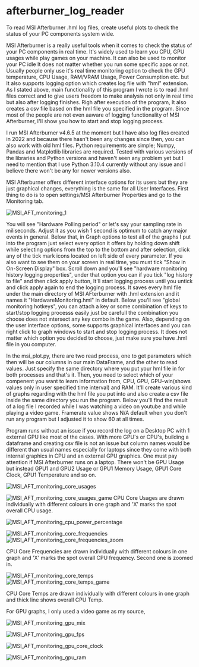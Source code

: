 # afterburner_log_reader
To read MSI Afterburner .hml log files, create useful plots to check the status of your PC components system wide.

MSI Afterburner is a really useful tools when it comes to check the status of your PC components in real time. It's widely used to learn you CPU, GPU usages while play games on your machine. It can also be used to monitor your PC idle It does not matter whether you run some specific apps or not. Usually people only use it's real time monitoring option to check the GPU temperature, CPU Usage, RAM/VRAM Usage, Power Consumption etc. but It also supports logging option which creates log file with "hml" extension. As I stated above, main functionality of this program I wrote is to read .hml files correct and to give users freedom to make analysis not only in real time but also after logging finishes. Righ after execution of the program, It also creates a csv file based on the hml file you specified in the program. Since most of the people are not even aaware of logging functionality of MSI Afterburner, I'll show you how to start and stop logging process. 

I run MSI Afterburner v4.6.5 at the moment but I have also log files created in 2022 and because there hasn't been any changes since then, you can also work with old hml files. Python requirements are simple; Numpy, Pandas and Matplotlib libraries are required. Tested with various versions of the libraries and Python versions and haven't seen any problem yet but I need to mention that I use Python 3.10.4 currently without any issue and I believe there won't be any for newer versions also. 

MSI Afterburner offers different interface options for its users but they are just graphical changes, everything is the same for all User Interfaces. First thing to do is to open settings/MSI Afterburner Properties and go to the Monitoring tab.

![MSI_AFT_monitoring_1](https://github.com/user-attachments/assets/a27176d5-f699-4213-b36e-c746dee6f113)

You will see "Hardware Polling period" or let's say your sampling rate in miliseconds. Adjust it as you wish 1 second is optimum to catch any major events in general.
Below that, in Graph options to test all of the graphs I put into the program just select every option it offers by holding down shift while selecting options from the top to the bottom and after selection, click any of the tick mark icons located on left side of every parameter. If you also want to see them on your screen in real time, you must tick "Show in On-Screen Display" box. Scroll down and you'll see "hardware monitoring history logging properties", under that option you can if you tick "log history to file" and then click apply button, It'll start logging process until you untick and click apply again to end the logging process. It saves every hml file under the main directory of MSI AFterburner with .hml extension and it names it "HardwareMonitoring.hml" in default. Below you'll see "global monitoring hotkeys", you can attach a key or some combination of keys to start/stop logging processs easily just be carefull the combination you choose does not ıntersect any key combo in the game. Also, depending on the user interface options, some supports graphical interfaces and you can right click to graph windows to start and stop logging process. It does not matter which option you decided to choose, just make sure you have .hml file in you computer. 

In the msi_plot.py, there are two read process, one to get parameters which then will be our columns in our main DataFrame, and the other to read values. Just specify the same directory where you put your hml file in for both processes and that's it. Then, you need to select which of your compenent you want to learn information from, CPU, GPU, GPU-win(shows values only in user specified time interval) and RAM. It'll create various kind of graphs regarding with the hml file you put into and also create a csv file inside the same directory you run the program. Below you'll find the result of a log file I recorded while I was watching a video on youtube and while playing a video game. Framerate value shows N/A default when you don't run any program but I adjusted it to show 60 at all times.

Program runs without an issue if you record the log on a Desktop PC with 1 external GPU like most of the cases. With more GPU's or CPU's, building a dataframe and creating csv file is not an issue but column names would be different than usual names especially for laptops since they come with both internal graphics in CPU and an external GPU graphics. One must pay attention if MSI Afterburner runs on a laptop. There won't be GPU Usage but instead GPU1 and GPU2 Usage or GPU1 Memory Usage, GPU1 Core Clock, GPU1 Temperature and so on. 

![MSI_AFT_monitoring_core_usages](https://github.com/user-attachments/assets/a6922e72-2b85-46fa-b267-607273556d5a)

![MSI_AFT_monitoring_core_usages_game](https://github.com/user-attachments/assets/a7ab707d-055b-476e-8d8e-ea1f82988db4)
CPU Core Usages are drawn individually with different colours in one graph and 'X' marks the spot overall CPU usage.


![MSI_AFT_monitoring_cpu_power_percentage](https://github.com/user-attachments/assets/2e9255a3-3723-4c64-9ac1-f4894f29a69b)

![MSI_AFT_monitoring_core_frequencies](https://github.com/user-attachments/assets/35ad3604-6660-4636-94c7-e05d0e7f3885)
![MSI_AFT_monitoring_core_frequencies_zoom](https://github.com/user-attachments/assets/a42a6b86-452f-407d-aee0-197274451e13)

CPU Core Frequencies are drawn individually with different colours in one graph and 'X' marks the spot overall CPU frequency. Second one is zoomed in.

![MSI_AFT_monitoring_core_temps](https://github.com/user-attachments/assets/8cea4c59-b8af-485f-96f4-cda64279fda6)
![MSI_AFT_monitoring_core_temps_game](https://github.com/user-attachments/assets/66278939-5cc6-4c07-93d1-a9f1e814071c)

CPU Core Temps are drawn individually with different colours in one graph and thick line shows overall CPU Temp.

For GPU graphs, I only used a video game as my source,

![MSI_AFT_monitoring_gpu_mix](https://github.com/user-attachments/assets/706fa70c-a1aa-469c-9766-4998d35cbe6d)

![MSI_AFT_monitoring_gpu_fps](https://github.com/user-attachments/assets/9c7b5019-98f6-4a54-9262-af6d1590fc84)

![MSI_AFT_monitoring_gpu_core_clock](https://github.com/user-attachments/assets/8d7652a6-ebbb-41b6-8d03-23626c287672)

![MSI_AFT_monitoring_gpu_ram](https://github.com/user-attachments/assets/ce4493a8-859a-403f-9cfe-ffaea3f7547b)

